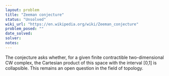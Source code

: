 ```yaml
---
layout: problem
title: "Zeeman conjecture"
status: "Unsolved"
wiki_url: "https://en.wikipedia.org/wiki/Zeeman_conjecture"
problem_posed: ""
date_solved:
solver:
notes:
---
```

The conjecture asks whether, for a given finite contractible two-dimensional CW complex, the Cartesian product of this space with the interval [0,1] is collapsible. This remains an open question in the field of topology.